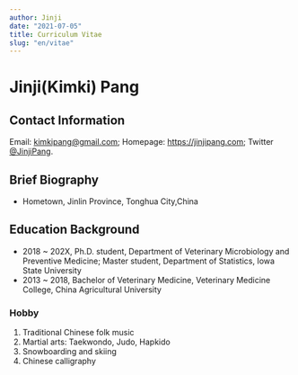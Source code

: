 ```yaml
---
author: Jinji
date: "2021-07-05"
title: Curriculum Vitae
slug: "en/vitae"
---
```


# Jinji(Kimki) Pang

## Contact Information

Email: kimkipang@gmail.com; Homepage: <https://jinjipang.com>; Twitter [@JinjiPang](https://twitter.com/JinjiPang).

## Brief Biography

- Hometown, Jinlin Province, Tonghua City,China 


## Education Background

- 2018 ~ 202X, Ph.D. student, Department of Veterinary Microbiology and Preventive Medicine; Master student, Department of Statistics, Iowa State University
- 2013 ~ 2018, Bachelor of Veterinary Medicine, Veterinary Medicine College, China Agricultural University

### Hobby
1. Traditional Chinese folk music
2. Martial arts: Taekwondo, Judo, Hapkido
3. Snowboarding and skiing
4. Chinese calligraphy




